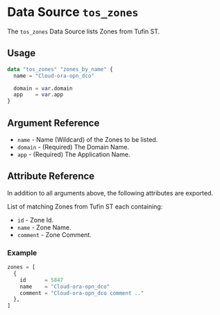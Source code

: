# Data Source `tos_zones`

The `tos_zones` Data Source lists Zones from Tufin ST.

## Usage

```terraform
data "tos_zones" "zones_by_name" {
  name = "Cloud-ora-opn_dco"

  domain = var.domain
  app    = var.app
}
```

## Argument Reference

* `name` - Name (Wildcard) of the Zones to be listed.
* `domain` - (Required) The Domain Name.
* `app` - (Required) The Application Name.

## Attribute Reference

In addition to all arguments above, the following attributes are exported.

List of matching Zones from Tufin ST each containing:

* `id` - Zone Id.
* `name` - Zone Name.
* `comment` - Zone Comment.

### Example

```terraform
zones = [
  {
    id      = 5847
    name    = "Cloud-ora-opn_dco"
    comment = "Cloud-ora-opn_dco comment .."
  },
]
```
